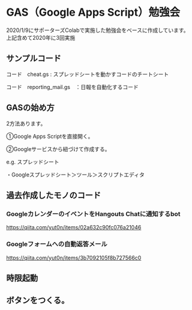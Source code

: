 # GAS（Google Apps Script）勉強会
2020/1/9にサポーターズColabで実施した勉強会をベースに作成しています。
上記含めて2020年に3回実施

## サンプルコード

コード　cheat.gs : スプレッドシートを動かすコードのチートシート

コード　reporting_mail.gs　：日報を自動化するコード

## GASの始め方
2方法あります。

①Google Apps Scriptを直接開く。

②Googleサービスから紐づけて作成する。

e.g. スプレッドシート

 ・Googleスプレッドシート＞ツール＞スクリプトエディタ

## 過去作成したモノのコード

### GoogleカレンダーのイベントをHangouts Chatに通知するbot

https://qiita.com/yut0n/items/02a632c90fc076a21046

### Googleフォームへの自動返答メール

https://qiita.com/yut0n/items/3b7092105f8b727566c0

## 時限起動

## ボタンをつくる。
